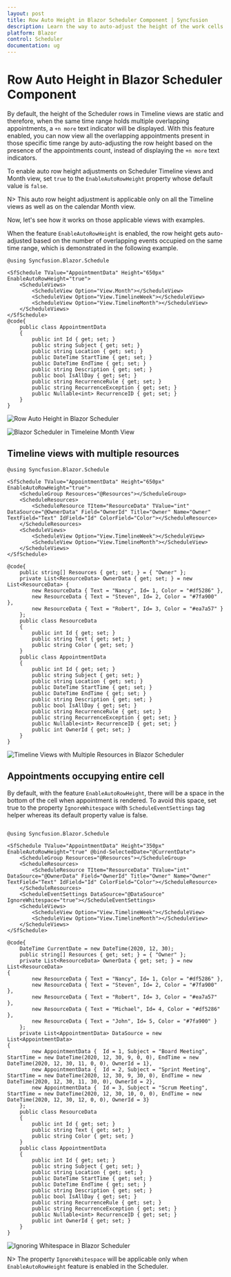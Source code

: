 ```yaml
---
layout: post
title: Row Auto Height in Blazor Scheduler Component | Syncfusion
description: Learn the way to auto-adjust the height of the work cells of Syncfusion Blazor Scheduler based on the number of events present in those time ranges.
platform: Blazor
control: Scheduler
documentation: ug
---
```


# Row Auto Height in Blazor Scheduler Component

By default, the height of the Scheduler rows in Timeline views are static and therefore, when the same time range holds multiple overlapping appointments, a `+n more` text indicator will be displayed. With this feature enabled, you can now view all the overlapping appointments present in those specific time range by auto-adjusting the row height based on the presence of the appointments count, instead of displaying the `+n more` text indicators.

To enable auto row height adjustments on Scheduler Timeline views and Month view, set `true` to the `EnableAutoRowHeight` property whose default value is `false`.

N> This auto row height adjustment is applicable only on all the Timeline views as well as on the calendar Month view.

Now, let's see how it works on those applicable views with examples.

When the feature `EnableAutoRowHeight` is enabled, the row height gets auto-adjusted based on the number of overlapping events occupied on the same time range, which is demonstrated in the following example.

```cshtml
@using Syncfusion.Blazor.Schedule

<SfSchedule TValue="AppointmentData" Height="650px" EnableAutoRowHeight="true">
    <ScheduleViews>
        <ScheduleView Option="View.Month"></ScheduleView>
        <ScheduleView Option="View.TimelineWeek"></ScheduleView>
        <ScheduleView Option="View.TimelineMonth"></ScheduleView>
    </ScheduleViews>
</SfSchedule>
@code{
    public class AppointmentData
    {
        public int Id { get; set; }
        public string Subject { get; set; }
        public string Location { get; set; }
        public DateTime StartTime { get; set; }
        public DateTime EndTime { get; set; }
        public string Description { get; set; }
        public bool IsAllDay { get; set; }
        public string RecurrenceRule { get; set; }
        public string RecurrenceException { get; set; }
        public Nullable<int> RecurrenceID { get; set; }
    }
}
```

![Row Auto Height in Blazor Scheduler](images/blazor-scheduler-row-auto-height.png)

![Blazor Scheduler in Timeleine Month View](images/blazor-scheduler-timeline-month.png)

## Timeline views with multiple resources

```cshtml
@using Syncfusion.Blazor.Schedule

<SfSchedule TValue="AppointmentData" Height="650px" EnableAutoRowHeight="true">
    <ScheduleGroup Resources="@Resources"></ScheduleGroup>
    <ScheduleResources>
        <ScheduleResource TItem="ResourceData" TValue="int" DataSource="@OwnerData" Field="OwnerId" Title="Owner" Name="Owner" TextField="Text" IdField="Id" ColorField="Color"></ScheduleResource>
    </ScheduleResources>
    <ScheduleViews>
        <ScheduleView Option="View.TimelineWeek"></ScheduleView>
        <ScheduleView Option="View.TimelineMonth"></ScheduleView>
    </ScheduleViews>
</SfSchedule>

@code{
    public string[] Resources { get; set; } = { "Owner" };
    private List<ResourceData> OwnerData { get; set; } = new List<ResourceData> {
        new ResourceData { Text = "Nancy", Id= 1, Color = "#df5286" },
        new ResourceData { Text = "Steven", Id= 2, Color = "#7fa900" },
        new ResourceData { Text = "Robert", Id= 3, Color = "#ea7a57" }
    };
    public class ResourceData
    {
        public int Id { get; set; }
        public string Text { get; set; }
        public string Color { get; set; }
    }
    public class AppointmentData
    {
        public int Id { get; set; }
        public string Subject { get; set; }
        public string Location { get; set; }
        public DateTime StartTime { get; set; }
        public DateTime EndTime { get; set; }
        public string Description { get; set; }
        public bool IsAllDay { get; set; }
        public string RecurrenceRule { get; set; }
        public string RecurrenceException { get; set; }
        public Nullable<int> RecurrenceID { get; set; }
        public int OwnerId { get; set; }
    }
}
```

![Timeline Views with Multiple Resources in Blazor Scheduler](images/blazor-scheduler-timeline-resource.png)

## Appointments occupying entire cell

By default, with the feature `EnableAutoRowHeight`, there will be a space in the bottom of the cell when appointment is rendered. To avoid this space, set true to the property `IgnoreWhitespace` with `ScheduleEventSettings` tag helper whereas its default property value is false.

```cshtml

@using Syncfusion.Blazor.Schedule

<SfSchedule TValue="AppointmentData" Height="350px" EnableAutoRowHeight="true" @bind-SelectedDate="@CurrentDate">
    <ScheduleGroup Resources="@Resources"></ScheduleGroup>
    <ScheduleResources>
        <ScheduleResource TItem="ResourceData" TValue="int" DataSource="@OwnerData" Field="OwnerId" Title="Owner" Name="Owner" TextField="Text" IdField="Id" ColorField="Color"></ScheduleResource>
    </ScheduleResources>
    <ScheduleEventSettings DataSource="@DataSource" IgnoreWhitespace="true"></ScheduleEventSettings>
    <ScheduleViews>
        <ScheduleView Option="View.TimelineWeek"></ScheduleView>
        <ScheduleView Option="View.TimelineMonth"></ScheduleView>
    </ScheduleViews>
</SfSchedule>

@code{
    DateTime CurrentDate = new DateTime(2020, 12, 30);
    public string[] Resources { get; set; } = { "Owner" };
    private List<ResourceData> OwnerData { get; set; } = new List<ResourceData>
{
        new ResourceData { Text = "Nancy", Id= 1, Color = "#df5286" },
        new ResourceData { Text = "Steven", Id= 2, Color = "#7fa900" },
        new ResourceData { Text = "Robert", Id= 3, Color = "#ea7a57" },
        new ResourceData { Text = "Michael", Id= 4, Color = "#df5286" },
        new ResourceData { Text = "John", Id= 5, Color = "#7fa900" }
    };
    private List<AppointmentData> DataSource = new List<AppointmentData>
{
        new AppointmentData {  Id = 1, Subject = "Board Meeting", StartTime = new DateTime(2020, 12, 30, 9, 0, 0), EndTime = new DateTime(2020, 12, 30, 11, 0, 0), OwnerId = 1},
        new AppointmentData {  Id = 2, Subject = "Sprint Meeting", StartTime = new DateTime(2020, 12, 30, 9, 30, 0), EndTime = new DateTime(2020, 12, 30, 11, 30, 0), OwnerId = 2},
        new AppointmentData {  Id = 3, Subject = "Scrum Meeting", StartTime = new DateTime(2020, 12, 30, 10, 0, 0), EndTime = new DateTime(2020, 12, 30, 12, 0, 0), OwnerId = 3}
    };
    public class ResourceData
    {
        public int Id { get; set; }
        public string Text { get; set; }
        public string Color { get; set; }
    }
    public class AppointmentData
    {
        public int Id { get; set; }
        public string Subject { get; set; }
        public string Location { get; set; }
        public DateTime StartTime { get; set; }
        public DateTime EndTime { get; set; }
        public string Description { get; set; }
        public bool IsAllDay { get; set; }
        public string RecurrenceRule { get; set; }
        public string RecurrenceException { get; set; }
        public Nullable<int> RecurrenceID { get; set; }
        public int OwnerId { get; set; }
    }
}
```

![Ignoring Whitespace in Blazor Scheduler](images/blazor-scheduler-ignore-whitespace.png)

N> The property `IgnoreWhitespace` will be applicable only when `EnableAutoRowHeight` feature is enabled in the Scheduler.